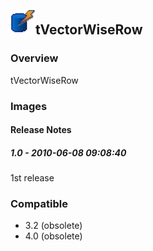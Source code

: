## <img src='./logo.jpg' width='40' height='40'>tVectorWiseRow

### Overview
tVectorWiseRow
### Images




#### Release Notes

##### 1.0 - 2010-06-08 09:08:40
1st release
### Compatible
 -  3.2 (obsolete)
 -   4.0 (obsolete)